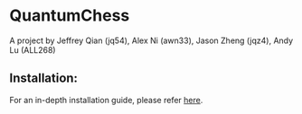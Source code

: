 # QuantumChess
A project by Jeffrey Qian (jq54), Alex Ni (awn33), Jason Zheng (jqz4), Andy Lu (ALL268)

## Installation:
For an in-depth installation guide, please refer [here](Install.md).

